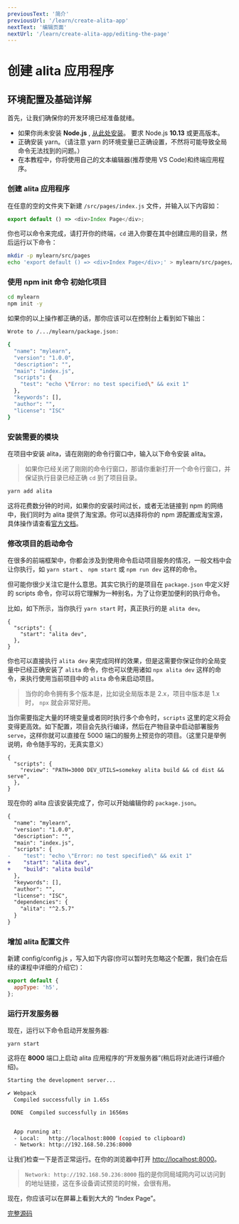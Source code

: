 ```yaml
---
previousText: '简介'
previousUrl: '/learn/create-alita-app'
nextText: '编辑页面'
nextUrl: '/learn/create-alita-app/editing-the-page'
---
```


# 创建 alita 应用程序

## 环境配置及基础详解

首先，让我们确保你的开发环境已经准备就绪。

- 如果你尚未安装 **Node.js** , [从此处安装](https://nodejs.org/en/)。 要求 Node.js **10.13** 或更高版本。
- 正确安装 yarn。（请注意 yarn 的环境变量已正确设置，不然将可能导致全局命令无法找到的问题。）
- 在本教程中，你将使用自己的文本编辑器(推荐使用 VS Code)和终端应用程序。

### 创建 alita 应用程序

在任意的空的文件夹下新建 `/src/pages/index.js` 文件，并输入以下内容如：

```js
export default () => <div>Index Page</div>;
```

你也可以命令来完成，请打开你的终端，`cd` 进入你要在其中创建应用的目录，然后运行以下命令：

```bash
mkdir -p mylearn/src/pages
echo 'export default () => <div>Index Page</div>;' > mylearn/src/pages/index.js
```

### 使用 npm init 命令 初始化项目

```bash
cd mylearn
npm init -y
```

如果你的以上操作都正确的话，那你应该可以在控制台上看到如下输出：

```bash
Wrote to /.../mylearn/package.json:

{
  "name": "mylearn",
  "version": "1.0.0",
  "description": "",
  "main": "index.js",
  "scripts": {
    "test": "echo \"Error: no test specified\" && exit 1"
  },
  "keywords": [],
  "author": "",
  "license": "ISC"
}
```

### 安装需要的模块

在项目中安装 alita，请在刚刚的命令行窗口中，输入以下命令安装 alita。

> 如果你已经关闭了刚刚的命令行窗口，那请你重新打开一个命令行窗口，并保证执行目录已经正确 `cd` 到了项目目录。

```bash
yarn add alita
```

这将花费数分钟的时间，如果你的安装时间过长，或者无法链接到 npm 的网络中，我们同时为 alita 提供了淘宝源。你可以选择将你的 npm 源配置成淘宝源，具体操作请查看[官方文档](https://cnpmjs.org/)。

### 修改项目的启动命令

在很多的前端框架中，你都会涉及到使用命令启动项目服务的情况，一般文档中会让你执行，如 `yarn start` 、 `npm start` 或 `npm run dev` 这样的命令。

但可能你很少关注它是什么意思。其实它执行的是项目在 `package.json` 中定义好的 scripts 命令，你可以将它理解为一种别名，为了让你更加便利的执行命令。

比如，如下所示，当你执行 `yarn start` 时，真正执行的是 `alita dev`。

```
{
  "scripts": {
    "start": "alita dev",
  },
}
```

你也可以直接执行 `alita dev` 来完成同样的效果，但是这需要你保证你的全局变量中已经正确安装了 `alita` 命令，你也可以使用诸如 `npx alita dev` 这样的命令，来执行使用当前项目中的 `alita` 命令来启动项目。

> 当你的命令拥有多个版本是，比如说全局版本是 2.x，项目中版本是 1.x 时， `npx` 就会非常好用。

当你需要指定大量的环境变量或者同时执行多个命令时，`scripts` 这里的定义将会变得更高效。如下配置，项目会先执行编译，然后在产物目录中启动部署服务 `serve`，这样你就可以直接在 5000 端口的服务上预览你的项目。（这里只是举例说明，命令随手写的，无真实意义）

```
{
  "scripts": {
    "review": "PATH=3000 DEV_UTILS=somekey alita build && cd dist && serve",
  },
}
```

现在你的 alita 应该安装完成了，你可以开始编辑你的 `package.json`。

```diff
{
  "name": "mylearn",
  "version": "1.0.0",
  "description": "",
  "main": "index.js",
  "scripts": {
-    "test": "echo \"Error: no test specified\" && exit 1"
+    "start": "alita dev",
+    "build": "alita build"
  },
  "keywords": [],
  "author": "",
  "license": "ISC",
  "dependencies": {
    "alita": "^2.5.7"
  }
}

```

### 增加 alita 配置文件

新建 config/config.js ，写入如下内容(你可以暂时先忽略这个配置，我们会在后续的课程中详细的介绍它)：

```js
export default {
  appType: 'h5',
};
```

### 运行开发服务器

现在，运行以下命令启动开发服务器:

```shell
yarn start
```

这将在 **8000** 端口上启动 alita 应用程序的“开发服务器”(稍后将对此进行详细介绍)。

```bash
Starting the development server...

✔ Webpack
  Compiled successfully in 1.65s

 DONE  Compiled successfully in 1656ms


  App running at:
  - Local:   http://localhost:8000 (copied to clipboard)
  - Network: http://192.168.50.236:8000
```

让我们检查一下是否正常运行。在你的浏览器中打开 [http://localhost:8000](http://localhost:8000)。

> `Network: http://192.168.50.236:8000` 指的是你同局域网内可以访问到的地址链接，这在多设备调试预览的时候，会很有用。

现在，你应该可以在屏幕上看到大大的 “Index Page”。

[完整源码](https://github.com/alitajs/learn-alita-demo/tree/step1-create-alita-app-setup)
